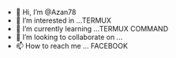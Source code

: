 - 👋 Hi, I’m @Azan78
- 👀 I’m interested in ...TERMUX
- 🌱 I’m currently learning ...TERMUX COMMAND
- 💞️ I’m looking to collaborate on ...
- 📫 How to reach me ... FACEBOOK 

<!---
Azan78/Azan78 is a ✨ special ✨ repository because its `README.md` (this file) appears on your GitHub profile.
You can click the Preview link to take a look at your changes.
--->
